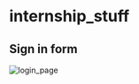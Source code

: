 # internship_stuff
<h2> Sign in form </h2>


![login_page](https://user-images.githubusercontent.com/55224607/120071366-6404b180-c0a8-11eb-8ae4-c0c1b2b452c1.png)
